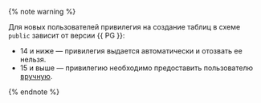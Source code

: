 {% note warning %}

Для новых пользователей привилегия на создание таблиц в схеме `public` зависит от версии {{ PG }}:

* 14 и ниже — привилегия выдается автоматически и отозвать ее нельзя.
* 15 и выше — привилегию необходимо предоставить пользователю [вручную](../../../managed-postgresql/operations/grant.md#user-readonly).

{% endnote %}
